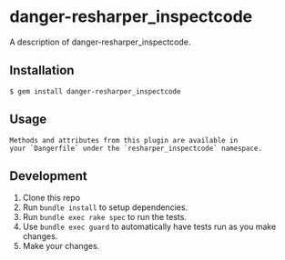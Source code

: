 # danger-resharper_inspectcode

A description of danger-resharper_inspectcode.

## Installation

    $ gem install danger-resharper_inspectcode

## Usage

    Methods and attributes from this plugin are available in
    your `Dangerfile` under the `resharper_inspectcode` namespace.

## Development

1. Clone this repo
2. Run `bundle install` to setup dependencies.
3. Run `bundle exec rake spec` to run the tests.
4. Use `bundle exec guard` to automatically have tests run as you make changes.
5. Make your changes.
